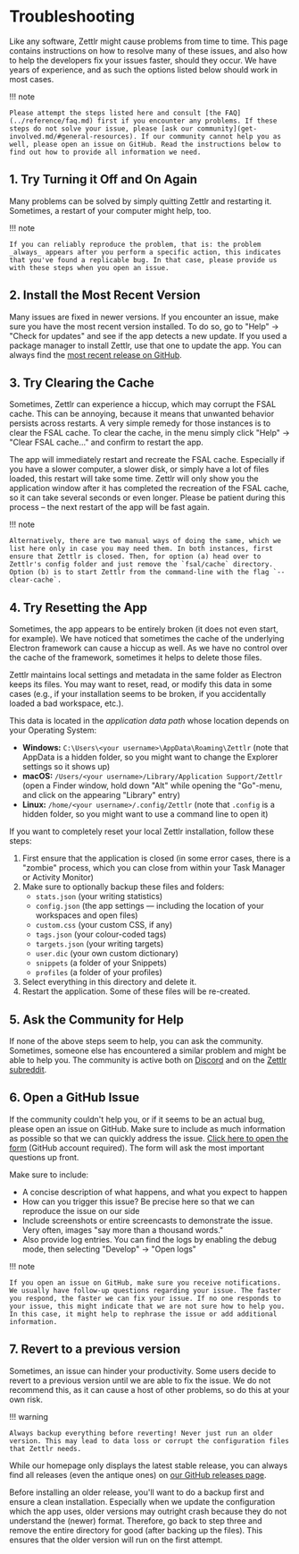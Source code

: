 # Troubleshooting

Like any software, Zettlr might cause problems from time to time. This page contains instructions on how to resolve many of these issues, and also how to help the developers fix your issues faster, should they occur. We have years of experience, and as such the options listed below should work in most cases.

!!! note

    Please attempt the steps listed here and consult [the FAQ](../reference/faq.md) first if you encounter any problems. If these steps do not solve your issue, please [ask our community](get-involved.md/#general-resources). If our community cannot help you as well, please open an issue on GitHub. Read the instructions below to find out how to provide all information we need.

## 1. Try Turning it Off and On Again

Many problems can be solved by simply quitting Zettlr and restarting it. Sometimes, a restart of your computer might help, too.

!!! note

    If you can reliably reproduce the problem, that is: the problem _always_ appears after you perform a specific action, this indicates that you've found a replicable bug. In that case, please provide us with these steps when you open an issue.

## 2. Install the Most Recent Version

Many issues are fixed in newer versions. If you encounter an issue, make sure you have the most recent version installed. To do so, go to "Help" &rarr; "Check for updates" and see if the app detects a new update. If you used a package manager to install Zettlr, use that one to update the app. You can always find the [most recent release on GitHub](https://github.com/Zettlr/Zettlr/releases).

## 3. Try Clearing the Cache

Sometimes, Zettlr can experience a hiccup, which may corrupt the FSAL cache. This can be annoying, because it means that unwanted behavior persists across restarts. A very simple remedy for those instances is to clear the FSAL cache. To clear the cache, in the menu simply click "Help" &rarr; "Clear FSAL cache…" and confirm to restart the app.

The app will immediately restart and recreate the FSAL cache. Especially if you have a slower computer, a slower disk, or simply have a lot of files loaded, this restart will take some time. Zettlr will only show you the application window after it has completed the recreation of the FSAL cache, so it can take several seconds or even longer. Please be patient during this process – the next restart of the app will be fast again.

!!! note

    Alternatively, there are two manual ways of doing the same, which we list here only in case you may need them. In both instances, first ensure that Zettlr is closed. Then, for option (a) head over to Zettlr's config folder and just remove the `fsal/cache` directory. Option (b) is to start Zettlr from the command-line with the flag `--clear-cache`.

## 4. Try Resetting the App

Sometimes, the app appears to be entirely broken (it does not even start, for example). We have noticed that sometimes the cache of the underlying Electron framework can cause a hiccup as well. As we have no control over the cache of the framework, sometimes it helps to delete those files.

Zettlr maintains local settings and metadata in the same folder as Electron keeps its files. You may want to reset, read, or modify this data in some cases (e.g., if your installation seems to be broken, if you accidentally loaded a bad workspace, etc.).

This data is located in the _application data path_ whose location depends on your Operating System:

* **Windows:** `C:\Users\<your username>\AppData\Roaming\Zettlr` (note that AppData is a hidden folder, so you might want to change the Explorer settings so it shows up)
* **macOS:** `/Users/<your username>/Library/Application Support/Zettlr` (open a Finder window, hold down "Alt" while opening the "Go"-menu, and click on the appearing "Library" entry)
* **Linux:** `/home/<your username>/.config/Zettlr` (note that `.config` is a hidden folder, so you might want to use a command line to open it)

If you want to completely reset your local Zettlr installation, follow these steps:

1. First ensure that the application is closed (in some error cases, there is a "zombie" process, which you can close from within your Task Manager or Activity Monitor)
2. Make sure to optionally backup these files and folders:
    * `stats.json` (your writing statistics)
    * `config.json` (the app settings — including the location of your workspaces and open files)
    * `custom.css` (your custom CSS, if any)
    * `tags.json` (your colour-coded tags)
    * `targets.json` (your writing targets)
    * `user.dic` (your own custom dictionary)
    * `snippets` (a folder of your Snippets)
    * `profiles` (a folder of your profiles)
3. Select everything in this directory and delete it.
4. Restart the application. Some of these files will be re-created.

## 5. Ask the Community for Help

If none of the above steps seem to help, you can ask the community. Sometimes, someone else has encountered a similar problem and might be able to help you. The community is active both on [Discord](https://go.zettlr.com/discord) and on the [Zettlr subreddit](https://www.reddit.com/r/Zettlr).

## 6. Open a GitHub Issue

If the community couldn't help you, or if it seems to be an actual bug, please open an issue on GitHub. Make sure to include as much information as possible so that we can quickly address the issue. [Click here to open the form](https://github.com/Zettlr/Zettlr/issues/new?assignees=&labels=bug&projects=&template=bug_report.yml) (GitHub account required). The form will ask the most important questions up front.

Make sure to include:

* A concise description of what happens, and what you expect to happen
* How can you trigger this issue? Be precise here so that we can reproduce the issue on our side
* Include screenshots or entire screencasts to demonstrate the issue. Very often, images "say more than a thousand words."
* Also provide log entries. You can find the logs by enabling the debug mode, then selecting "Develop" &rarr; "Open logs"

!!! note

    If you open an issue on GitHub, make sure you receive notifications. We usually have follow-up questions regarding your issue. The faster you respond, the faster we can fix your issue. If no one responds to your issue, this might indicate that we are not sure how to help you. In this case, it might help to rephrase the issue or add additional information.

## 7. Revert to a previous version

Sometimes, an issue can hinder your productivity. Some users decide to revert to a previous version until we are able to fix the issue. We do not recommend this, as it can cause a host of other problems, so do this at your own risk.

!!! warning

    Always backup everything before reverting! Never just run an older version. This may lead to data loss or corrupt the configuration files that Zettlr needs.

While our homepage only displays the latest stable release, you can always find all releases (even the antique ones) on [our GitHub releases page](https://github.com/Zettlr/Zettlr/releases).

Before installing an older release, you'll want to do a backup first and ensure a clean installation. Especially when we update the configuration which the app uses, older versions may outright crash because they do not understand the (newer) format. Therefore, go back to step three and remove the entire directory for good (after backing up the files). This ensures that the older version will run on the first attempt.

